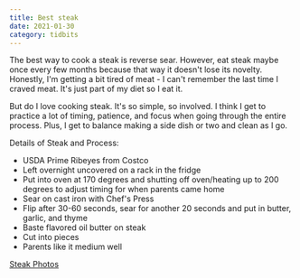 ```yaml
---
title: Best steak
date: 2021-01-30
category: tidbits
---
```


The best way to cook a steak is reverse sear. However, eat steak maybe once every few months because that way it doesn't lose its novelty. Honestly, I'm getting a bit tired of meat - I can't remember the last time I craved meat. It's just part of my diet so I eat it.

But do I love cooking steak. It's so simple, so involved. I think I get to practice a lot of timing, patience, and focus when going through the entire process. Plus, I get to balance making a side dish or two and clean as I go. 

Details of Steak and Process:
- USDA Prime Ribeyes from Costco
- Left overnight uncovered on a rack in the fridge
- Put into oven at 170 degrees and shutting off oven/heating up to 200 degrees to adjust timing for when parents came home
- Sear on cast iron with Chef's Press 
- Flip after 30-60 seconds, sear for another 20 seconds and put in butter, garlic, and thyme
- Baste flavored oil butter on steak
- Cut into pieces
- Parents like it medium well

[Steak Photos](https://photos.app.goo.gl/8e3v8mPm6uBaZuAF7)